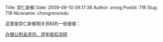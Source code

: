 Title: 崇仁新都
Date: 2009-08-10 09:17:38
Author: zrong
Postid: 718
Slug: 718
Nicename: chongrenxindu

这里是崇仁新都相关资料的一些链接：

[办理公积金逐月、逐年抵扣流程](http://docs.google.com/View?id=ajf3xsjz9vhb_269rqw2gdhd)

